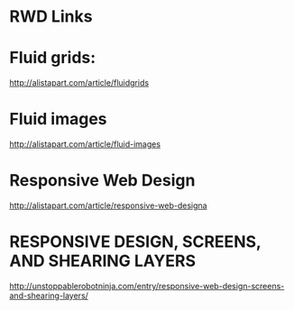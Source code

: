 RWD Links
===

# Fluid grids:
http://alistapart.com/article/fluidgrids

# Fluid images
http://alistapart.com/article/fluid-images

# Responsive Web Design
http://alistapart.com/article/responsive-web-designa



# RESPONSIVE DESIGN, SCREENS, AND SHEARING LAYERS
http://unstoppablerobotninja.com/entry/responsive-web-design-screens-and-shearing-layers/